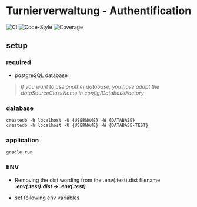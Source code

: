 # Turnierverwaltung - Authentification

![CI][ci]
![Code-Style][code-style]
![Coverage][coverage]

## setup

### required
- postgreSQL database

> *If you want to use another database, you have adapt the dataSourceClassName in config/DatabaseFactory*

### database
    createdb -h localhost -U {USERNAME} -W {DATABASE}
    createdb -h localhost -U {USERNAME} -W {DATABASE-TEST}

### application
    gradle run

### ENV
- Removing the dist wording from the .env(.test).dist filename\
  ***.env(.test).dist -> .env(.test)***


- set following env variables


[ci]: https://github.com/H3nSte1n/people_managment_system/workflows/CI/badge.svg?style=flat
[code-style]: https://github.com/H3nSte1n/people_managment_system/workflows/Code-Style/badge.svg?style=flat
[coverage]: https://github.com/H3nSte1n/people_managment_system/blob/main/.github/badges/jacoco.svg

